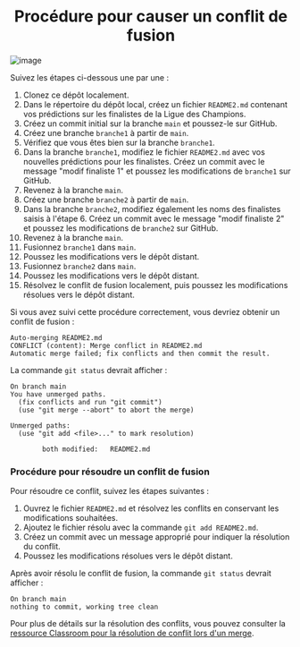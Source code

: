 <div align="center">

# Procédure pour causer un conflit de fusion

</div>

![image](https://github.com/JR-CIEL-1/TP-test-GitHub/assets/133788665/e59b2850-64cf-49b9-be71-e0f98e98661e)




Suivez les étapes ci-dessous une par une :

1. Clonez ce dépôt localement.
2. Dans le répertoire du dépôt local, créez un fichier `README2.md` contenant vos prédictions sur les finalistes de la Ligue des Champions.
3. Créez un commit initial sur la branche `main` et poussez-le sur GitHub.
4. Créez une branche `branche1` à partir de `main`.
5. Vérifiez que vous êtes bien sur la branche `branche1`.
6. Dans la branche `branche1`, modifiez le fichier `README2.md` avec vos nouvelles prédictions pour les finalistes. Créez un commit avec le message "modif finaliste 1" et poussez les modifications de `branche1` sur GitHub.
7. Revenez à la branche `main`.
8. Créez une branche `branche2` à partir de `main`.
9. Dans la branche `branche2`, modifiez également les noms des finalistes saisis à l'étape 6. Créez un commit avec le message "modif finaliste 2" et poussez les modifications de `branche2` sur GitHub.
10. Revenez à la branche `main`.
11. Fusionnez `branche1` dans `main`.
12. Poussez les modifications vers le dépôt distant.
13. Fusionnez `branche2` dans `main`.
14. Poussez les modifications vers le dépôt distant.
15. Résolvez le conflit de fusion localement, puis poussez les modifications résolues vers le dépôt distant.

Si vous avez suivi cette procédure correctement, vous devriez obtenir un conflit de fusion :

```
Auto-merging README2.md
CONFLICT (content): Merge conflict in README2.md
Automatic merge failed; fix conflicts and then commit the result.
```

La commande `git status` devrait afficher :

```
On branch main
You have unmerged paths.
  (fix conflicts and run "git commit")
  (use "git merge --abort" to abort the merge)

Unmerged paths:
  (use "git add <file>..." to mark resolution)

        both modified:   README2.md
```

### Procédure pour résoudre un conflit de fusion

Pour résoudre ce conflit, suivez les étapes suivantes :

1. Ouvrez le fichier `README2.md` et résolvez les conflits en conservant les modifications souhaitées.
2. Ajoutez le fichier résolu avec la commande `git add README2.md`.
3. Créez un commit avec un message approprié pour indiquer la résolution du conflit.
4. Poussez les modifications résolues vers le dépôt distant.

Après avoir résolu le conflit de fusion, la commande `git status` devrait afficher :

```
On branch main
nothing to commit, working tree clean
```

Pour plus de détails sur la résolution des conflits, vous pouvez consulter la [ressource Classroom pour la résolution de conflit lors d'un merge](https://openclassrooms.com/fr/courses/7688581-devenez-un-expert-de-git-et-github/7851552-resolvez-les-conflits-avec-git).
